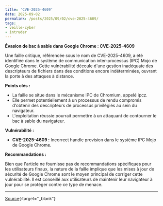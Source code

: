 ```yaml
---
title: 'CVE-2025-4609'
date: 2025-09-02
permalink: /posts/2025/09/02/cve-2025-4609/
tags:
- veille-cyber
- intruder
---
```

**Évasion de bac à sable dans Google Chrome : CVE-2025-4609**

Une faille critique, référencée sous le nom de CVE-2025-4609, a été identifiée dans le système de communication inter-processus (IPC) Mojo de Google Chrome. Cette vulnérabilité découle d'une gestion inadéquate des descripteurs de fichiers dans des conditions encore indéterminées, ouvrant la porte à des attaques à distance.

**Points clés :**

*   La faille se situe dans le mécanisme IPC de Chromium, appelé ipcz.
*   Elle permet potentiellement à un processus de rendu compromis d'obtenir des descripteurs de processus privilégiés au sein du navigateur.
*   L'exploitation réussie pourrait permettre à un attaquant de contourner le bac à sable du navigateur.

**Vulnérabilité :**

*   **CVE-2025-4609 :** Incorrect handle provision dans le système IPC Mojo de Google Chrome.

**Recommandations :**

Bien que l'article ne fournisse pas de recommandations spécifiques pour les utilisateurs finaux, la nature de la faille implique que les mises à jour de sécurité de Google Chrome sont le moyen principal de corriger cette vulnérabilité. Il est conseillé aux utilisateurs de maintenir leur navigateur à jour pour se protéger contre ce type de menace.

---
[Source](https://cvemon.intruder.io/cves/CVE-2025-4609){:target="_blank"}
